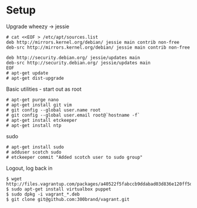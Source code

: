 Setup
=====

Upgrade wheezy -> jessie

	# cat <<EOF > /etc/apt/sources.list
	deb http://mirrors.kernel.org/debian/ jessie main contrib non-free
	deb-src http://mirrors.kernel.org/debian/ jessie main contrib non-free

	deb http://security.debian.org/ jessie/updates main
	deb-src http://security.debian.org/ jessie/updates main
	EOF
	# apt-get update
	# apt-get dist-upgrade


Basic utilities - start out as root

	# apt-get purge nano
	# apt-get install git vim
	# git config --global user.name root
	# git config --global user.email root@`hostname -f`
	# apt-get install etckeeper
	# apt-get install ntp

sudo

	# apt-get install sudo
	# adduser scotch sudo
	# etckeeper commit "Added scotch user to sudo group"

Logout, log back in

	$ wget http://files.vagrantup.com/packages/a40522f5fabccb9ddabad03d836e120ff5d14093/vagrant_1.3.5_x86_64.deb
	$ sudo apt-get install virtualbox puppet
	$ sudo dpkg -i vagrant_*.deb
	$ git clone git@github.com:300brand/vagrant.git
